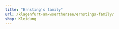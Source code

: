 ```yaml
---
title: "Ernsting's family"
url: /klagenfurt-am-woerthersee/ernstings-family/
shop: Kleidung
---
```


